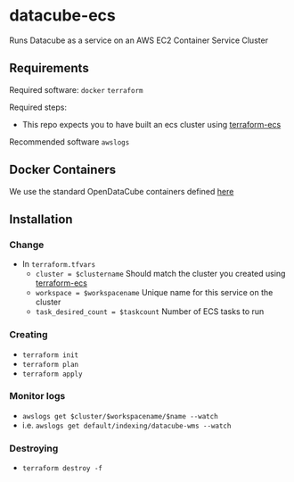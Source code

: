 # datacube-ecs
Runs Datacube as a service on an AWS EC2 Container Service Cluster

## Requirements
Required software:
`docker`
`terraform`


Required steps:
* This repo expects you to have built an ecs cluster using [terraform-ecs](https://github.com/GeoscienceAustralia/terraform-ecs)


Recommended software
`awslogs`


## Docker Containers
We use the standard OpenDataCube containers defined [here](https://github.com/opendatacube/docker-images)

## Installation

### Change
 * In `terraform.tfvars`
    * `cluster = $clustername` Should match the cluster you created using [terraform-ecs](https://github.com/GeoscienceAustralia/terraform-ecs)
    * `workspace = $workspacename` Unique name for this service on the cluster
    * `task_desired_count = $taskcount` Number of ECS tasks to run

### Creating
 * `terraform init`
 * `terraform plan`
 * `terraform apply`

### Monitor logs
 * `awslogs get $cluster/$workspacename/$name --watch`
 * i.e. `awslogs get default/indexing/datacube-wms --watch`

### Destroying
 * `terraform destroy -f`


